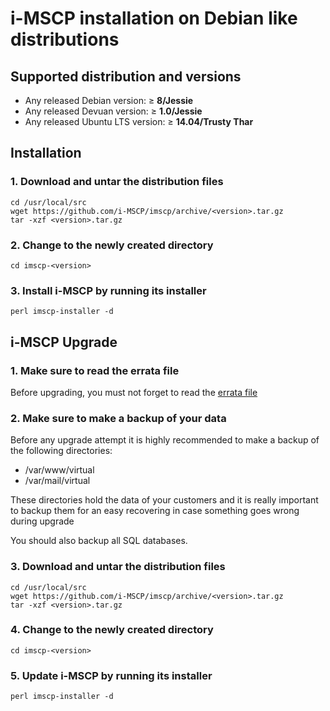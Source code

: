 # i-MSCP installation on Debian like distributions

## Supported distribution and versions

- Any released Debian version:     ≥ **8/Jessie**
- Any released Devuan version:     ≥ **1.0/Jessie**
- Any released Ubuntu LTS version: ≥ **14.04/Trusty Thar**

## Installation

### 1. Download and untar the distribution files

```
cd /usr/local/src
wget https://github.com/i-MSCP/imscp/archive/<version>.tar.gz
tar -xzf <version>.tar.gz
```

### 2. Change to the newly created directory

```
cd imscp-<version>
```

### 3. Install i-MSCP by running its installer

```
perl imscp-installer -d
```

## i-MSCP Upgrade

### 1. Make sure to read the errata file

Before upgrading, you must not forget to read the
[errata file](https://github.com/i-MSCP/imscp/blob/<version>/docs/1.6.x_errata.md)

### 2. Make sure to make a backup of your data

Before any upgrade attempt it is highly recommended to make a backup of the
following directories:

- /var/www/virtual
- /var/mail/virtual

These directories hold the data of your customers and it is really important to
backup them for an easy recovering in case something goes wrong during upgrade

You should also backup all SQL databases.

### 3. Download and untar the distribution files

```
cd /usr/local/src
wget https://github.com/i-MSCP/imscp/archive/<version>.tar.gz
tar -xzf <version>.tar.gz
```

### 4. Change to the newly created directory

```
cd imscp-<version>
```

### 5. Update i-MSCP by running its installer

```
perl imscp-installer -d
```
